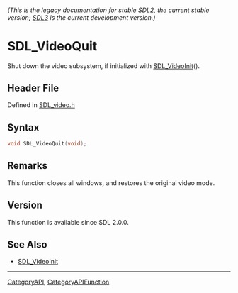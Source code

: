 ###### (This is the legacy documentation for stable SDL2, the current stable version; [SDL3](https://wiki.libsdl.org/SDL3/) is the current development version.)
# SDL_VideoQuit

Shut down the video subsystem, if initialized with [SDL_VideoInit](SDL_VideoInit)().

## Header File

Defined in [SDL_video.h](https://github.com/libsdl-org/SDL/blob/SDL2/include/SDL_video.h)

## Syntax

```c
void SDL_VideoQuit(void);

```

## Remarks

This function closes all windows, and restores the original video mode.

## Version

This function is available since SDL 2.0.0.

## See Also

* [SDL_VideoInit](SDL_VideoInit)

----
[CategoryAPI](CategoryAPI), [CategoryAPIFunction](CategoryAPIFunction)

